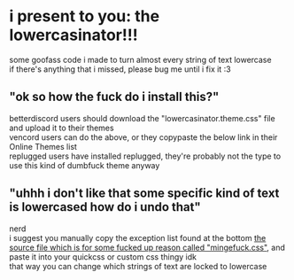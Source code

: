 # i present to you: the lowercasinator!!!   
some goofass code i made to turn almost every string of text lowercase   
if there's anything that i missed, please bug me until i fix it :3

## "ok so how the fuck do i install this?"
betterdiscord users should download the "lowercasinator.theme.css" file and upload it to their themes   
vencord users can do the above, or they copypaste the below link in their Online Themes list   
replugged users have installed replugged, they're probably not the type to use this kind of dumbfuck theme anyway   
## "uhhh i don't like that some specific kind of text is lowercased how do i undo that"   
nerd   
i suggest you manually copy the exception list found at the bottom [the source file which is for some fucked up reason called "mingefuck.css"](https://github.com/modraws/lowercasinator/blob/main/mingefuck.css), and paste it into your quickcss or custom css thingy idk  
that way you can change which strings of text are locked to lowercase   
